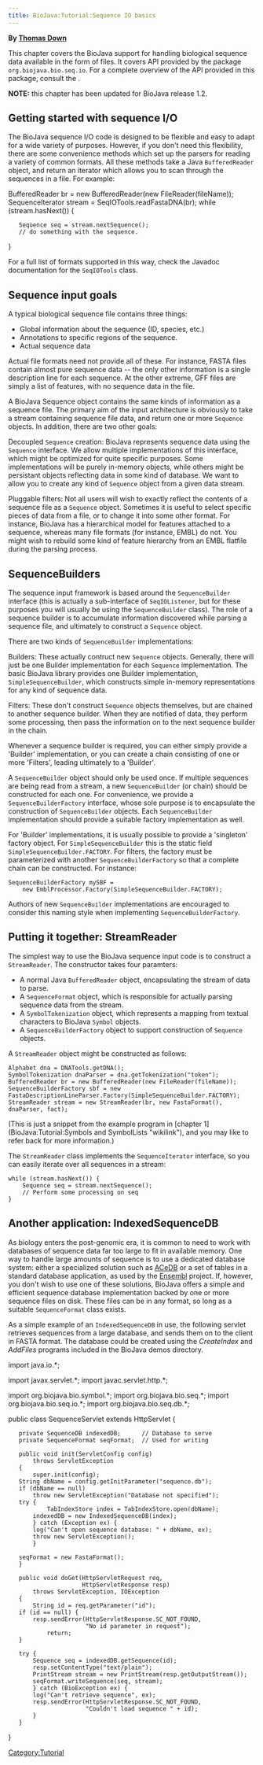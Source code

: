 ```yaml
---
title: BioJava:Tutorial:Sequence IO basics
---
```


**By [Thomas Down](mailto:td2@sanger.ac.uk)**

This chapter covers the BioJava support for handling biological sequence
data available in the form of files. It covers API provided by the
package `org.biojava.bio.seq.io`. For a complete overview of the API
provided in this package, consult the .

**NOTE:** this chapter has been updated for BioJava release 1.2.

Getting started with sequence I/O
---------------------------------

The BioJava sequence I/O code is designed to be flexible and easy to
adapt for a wide variety of purposes. However, if you don't need this
flexibility, there are some convenience methods which set up the parsers
for reading a variety of common formats. All these methods take a Java
`BufferedReader` object, and return an iterator which allows you to scan
through the sequences in a file. For example:

<java>BufferedReader br = new BufferedReader(new FileReader(fileName));
SequenceIterator stream = SeqIOTools.readFastaDNA(br); while
(stream.hasNext()) {

`   Sequence seq = stream.nextSequence();`  
`   // do something with the sequence.`

}</java>

For a full list of formats supported in this way, check the Javadoc
documentation for the `SeqIOTools` class.

Sequence input goals
--------------------

A typical biological sequence file contains three things:

-   Global information about the sequence (ID, species, etc.)
-   Annotations to specific regions of the sequence.
-   Actual sequence data

Actual file formats need not provide all of these. For instance, FASTA
files contain almost pure sequence data -- the only other information is
a single description line for each sequence. At the other extreme, GFF
files are simply a list of features, with no sequence data in the file.

A BioJava Sequence object contains the same kinds of information as a
sequence file. The primary aim of the input architecture is obviously to
take a stream containing sequence file data, and return one or more
`Sequence` objects. In addition, there are two other goals:

Decoupled `Sequence` creation: BioJava represents sequence data using the `Sequence` interface. We allow multiple implementations of this interface, which might be optimized for quite specific purposes. Some implementations will be purely in-memory objects, while others might be persistant objects reflecting data in some kind of database. We want to allow you to create any kind of `Sequence` object from a given data stream.  

<!-- -->

Pluggable filters: Not all users will wish to exactly reflect the contents of a sequence file as a `Sequence` object. Sometimes it is useful to select specific pieces of data from a file, or to change it into some other format. For instance, BioJava has a hierarchical model for features attached to a sequence, whereas many file formats (for instance, EMBL) do not. You might wish to rebuild some kind of feature hierarchy from an EMBL flatfile during the parsing process.  

SequenceBuilders
----------------

The sequence input framework is based around the `SequenceBuilder`
interface (this is actually a sub-interface of `SeqIOListener`, but for
these purposes you will usually be using the `SequenceBuilder` class).
The role of a sequence builder is to accumulate information discovered
while parsing a sequence file, and ultimately to construct a `Sequence`
object.

There are two kinds of `SequenceBuilder` implementations:

Builders: These actually contruct new `Sequence` objects. Generally, there will just be one Builder implementation for each `Sequence` implementation. The basic BioJava library provides one Builder implementation, `SimpleSequenceBuilder`, which constructs simple in-memory representations for any kind of sequence data.  

<!-- -->

Filters: These don't construct `Sequence` objects themselves, but are chained to another sequence builder. When they are notified of data, they perform some processing, then pass the information on to the next sequence builder in the chain.  

Whenever a sequence builder is required, you can either simply provide a
'Builder' implementation, or you can create a chain consisting of one or
more 'Filters', leading ultimately to a 'Builder'.

A `SequenceBuilder` object should only be used once. If multiple
sequences are being read from a stream, a new `SequenceBuilder` (or
chain) should be constructed for each one. For convenience, we provide a
`SequenceBuilderFactory` interface, whose sole purpose is to encapsulate
the construction of `SequenceBuilder` objects. Each `SequenceBuilder`
implementation should provide a suitable factory implementation as well.

For 'Builder' implementations, it is usually possible to provide a
'singleton' factory object. For `SimpleSequenceBuilder` this is the
static field `SimpleSequenceBuilder.FACTORY`. For filters, the factory
must be parameterized with another `SequenceBuilderFactory` so that a
complete chain can be constructed. For instance:

    SequenceBuilderFactory mySBF = 
        new EmblProcessor.Factory(SimpleSequenceBuilder.FACTORY);

Authors of new `SequenceBuilder` implementations are encouraged to
consider this naming style when implementing `SequenceBuilderFactory`.

Putting it together: StreamReader
---------------------------------

The simplest way to use the BioJava sequence input code is to construct
a `StreamReader`. The constructor takes four paramters:

-   A normal Java `BufferedReader` object, encapsulating the stream of
    data to parse.
-   A `SequenceFormat` object, which is responsible for actually parsing
    sequence data from the stream.
-   A `SymbolTokenization` object, which represents a mapping from
    textual characters to BioJava `Symbol` objects.
-   A `SequenceBuilderFactory` object to support construction of
    `Sequence` objects.

A `StreamReader` object might be constructed as follows:

    Alphabet dna = DNATools.getDNA();
    SymbolTokenization dnaParser = dna.getTokenization("token");
    BufferedReader br = new BufferedReader(new FileReader(fileName));
    SequenceBuilderFactory sbf = new FastaDescriptionLineParser.Factory(SimpleSequenceBuilder.FACTORY);
    StreamReader stream = new StreamReader(br, new FastaFormat(), dnaParser, fact);

(This is just a snippet from the example program in [chapter
1](BioJava:Tutorial:Symbols and SymbolLists "wikilink"), and you may
like to refer back for more information.)

The `StreamReader` class implements the `SequenceIterator` interface, so
you can easily iterate over all sequences in a stream:

    while (stream.hasNext()) {
        Sequence seq = stream.nextSequence();
        // Perform some processing on seq
    }

Another application: IndexedSequenceDB
--------------------------------------

As biology enters the post-genomic era, it is common to need to work
with databases of sequence data far too large to fit in available
memory. One way to handle large amounts of sequence is to use a
dedicated database system: either a specialized solution such as
[ACeDB](http://www.acedb.org/) or a set of tables in a standard database
application, as used by the [Ensembl](http://www.ensembl.org/) project.
If, however, you don't wish to use one of these solutions, BioJava
offers a simple and efficient sequence database implementation backed by
one or more sequence files on disk. These files can be in any format, so
long as a suitable `SequenceFormat` class exists.

As a simple example of an `IndexedSequenceDB` in use, the following
servlet retrieves sequences from a large database, and sends them on to
the client in FASTA format. The database could be created using the
*CreateIndex* and *AddFiles* programs included in the BioJava demos
directory.

<java>import java.io.\*;

import javax.servlet.\*; import javac.servlet.http.\*;

import org.biojava.bio.symbol.\*; import org.biojava.bio.seq.\*; import
org.biojava.bio.seq.io.\*; import org.biojava.bio.seq.db.\*;

public class SequenceServlet extends HttpServlet {

`   private SequenceDB indexedDB;      // Database to serve`  
`   private SequenceFormat seqFormat;  // Used for writing`

`   public void init(ServletConfig config) `  
`       throws ServletException`  
`   {`  
`       super.init(config);`  
`   String dbName = config.getInitParameter("sequence.db");`  
`   if (dbName == null)`  
`       throw new ServletException("Database not specified");`  
`   try {`  
`           TabIndexStore index = TabIndexStore.open(dbName);`  
`       indexedDB = new IndexedSequenceDB(index);`  
`       } catch (Exception ex) {`  
`       log("Can't open sequence database: " + dbName, ex);`  
`       throw new ServletException();`  
`       }`

`   seqFormat = new FastaFormat();`  
`   }`

`   public void doGet(HttpServletRequest req,`  
`                     HttpServletResponse resp)`  
`       throws ServletException, IOException`  
`   {`  
`       String id = req.getParameter("id");`  
`   if (id == null) {`  
`       resp.sendError(HttpServletResponse.SC_NOT_FOUND,`  
`                      "No id parameter in request");`  
`           return;`  
`   }`

`   try {`  
`       Sequence seq = indexedDB.getSequence(id);`  
`       resp.setContentType("text/plain");`  
`       PrintStream stream = new PrintStream(resp.getOutputStream());`  
`       seqFormat.writeSequence(seq, stream);`  
`       } catch (BioException ex) {`  
`       log("Can't retrieve sequence", ex);`  
`       resp.sendError(HttpServletResponse.SC_NOT_FOUND,`  
`                      "Couldn't load sequence " + id);`  
`       }`  
`   }`

}</java>

<Category:Tutorial>

